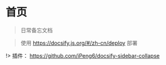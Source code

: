# 首页

> 日常备忘文档

> 使用 https://docsify.js.org/#/zh-cn/deploy  部署

!> 插件： https://github.com/iPeng6/docsify-sidebar-collapse

